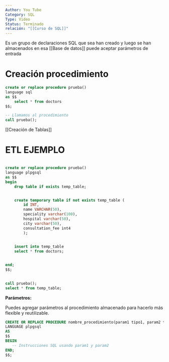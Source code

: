```yaml
---
Author: You Tube
Category: SQL
Type: Video
Status: Terminado
relación: "[[Curso de SQL]]"
---
```

Es un grupo de declaraciones SQL que sea han creado y luego se han almacenados en esa [[Base de datos]] puede aceptar parámetros de entrada 

# Creación procedimiento

```SQL
create or replace procedure prueba()
language sql
as $$
	select * from doctors
$$;

-- Llamamos al procedimiento
call prueba();
```

[[Creación de Tablas]]
# ETL EJEMPLO

```SQL

create or replace procedure prueba()
language plpgsql
as $$
begin
	drop table if exists temp_table;


	create temporary table if not exists temp_table (
		id INT,
		name VARCHAR(50),
		speciality varchar(100),
		hospital varchar(50),
		city varchar(50),
		consultation_fee int4
		);
  

	insert into temp_table
	select * from doctors;


end;
$$;

  
call prueba();
select * from temp_table;

```

**Parámetros:**

Puedes agregar parámetros al procedimiento almacenado para hacerlo más flexible y reutilizable.

```SQL
CREATE OR REPLACE PROCEDURE nombre_procedimiento(param1 tipo1, param2 tipo2)
LANGUAGE plpgsql
AS
$$
BEGIN
   -- Instrucciones SQL usando param1 y param2
END;
$$;
```
